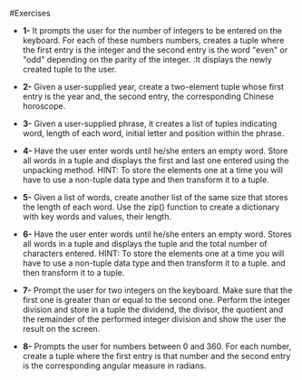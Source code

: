 #Exercises

- <b>1-</b> It prompts the user for the number of integers to be entered on the keyboard. For each of these numbers
numbers, creates a tuple where the first entry is the integer and the second entry is the word "even" or "odd" 
depending on the parity of the integer. :It displays the newly created tuple to the user.

- <b>2-</b> Given a user-supplied year, create a two-element tuple whose first entry is the year
and, the second entry, the corresponding Chinese horoscope.

- <b>3-</b> Given a user-supplied phrase, it creates a list of tuples indicating word, length of each word, 
initial letter and position within the phrase.

- <b>4-</b> Have the user enter words until he/she enters an empty word. Store all words
in a tuple and displays the first and last one entered using the unpacking method.
HINT: To store the elements one at a time you will have to use a non-tuple data type
and then transform it to a tuple.

- <b>5-</b> Given a list of words, create another list of the same size that stores the length of each word. 
Use the zip() function to create a dictionary with key words and values, their length.

- <b>6-</b> Have the user enter words until he/she enters an empty word. Stores all words
in a tuple and displays the tuple and the total number of characters entered.
HINT: To store the elements one at a time you will have to use a non-tuple data type and then transform it to a tuple.
and then transform it to a tuple.

- <b>7-</b> Prompt the user for two integers on the keyboard. Make sure that the first one is greater than or equal to the second one.
Perform the integer division and store in a tuple the dividend, the divisor, the quotient and the remainder of the 
performed integer division and show the user the result on the screen.

- <b>8-</b> Prompts the user for numbers between 0 and 360. For each number, create a tuple where the first entry is that number
and the second entry is the corresponding angular measure in radians. 
